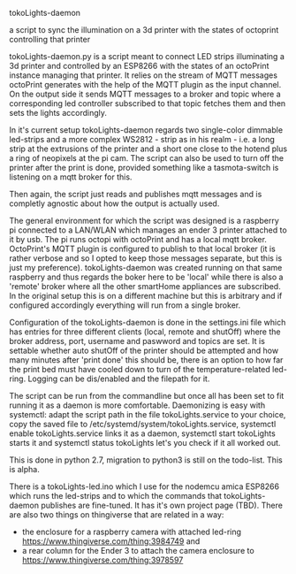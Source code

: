 tokoLights-daemon

a script to sync the illumination on a 3d printer with the states of octoprint controlling that printer

tokoLights-daemon.py is a script meant to connect LED strips illuminating a 3d printer and controlled by an ESP8266 with the states of an octoPrint instance managing that printer. It relies on the stream of MQTT messages octoPrint generates with the help of the MQTT plugin as the input channel. On the output side it sends MQTT messages to a broker and topic where a corresponding led controller subscribed to that topic fetches them and then sets the lights accordingly.

In it's current setup tokoLights-daemon regards two single-color dimmable led-strips and a more complex WS2812 - strip as in his realm - i.e. a long strip at the extrusions of the printer and a short one close to the hotend plus a ring of neopixels at the pi cam. The script can also be used to turn off the printer after the print is done, provided something like a tasmota-switch is listening on a mqtt broker for this.

Then again, the script just reads and publishes mqtt messages and is completly agnostic about how the output is actually used.

The general environment for which the script was designed is a raspberry pi connected to a LAN/WLAN which manages an ender 3 printer attached to it by usb. The pi runs octopi with octoPrint and has a local mqtt broker. OctoPrint's MQTT plugin is configured to publish to that local broker (it is rather verbose and so I opted to keep those messages separate, but this is just my preference). tokoLights-daemon was created running on that same raspberry and thus regards the boker here to be 'local' while there is also a 'remote' broker where all the other smartHome appliances are subscribed. In the original setup this is on a different machine but this is arbitrary and if configured accordingly everything will run from a single broker.

Configuration of the tokoLights-daemon is done in the settings.ini file which has entries for three different clients (local, remote and shutOff) where the broker address, port, username and paswword and topics are set. It is settable whether auto shutOff of the printer should be attempted and how many minutes after 'print done' this should be, there is an option to how far the print bed must have cooled down to turn of the temperature-related led-ring. Logging can be dis/enabled and the filepath for it. 

The script can be run from the commandline but once all has been set to fit running it as a daemon is more comfortable. Daemonizing is easy with systemctl: adapt the script path in the file tokoLights.service to your choice, copy the saved file to /etc/systemd/system/tokoLights.service, systemctl enable tokoLights.service links it as a daemon, systemctl start tokoLights starts it and systemctl status tokoLights let's you check if it all worked out.

This is done in python 2.7, migration to python3 is still on the todo-list. This is alpha.

There is a tokoLights-led.ino which I use for the nodemcu amica ESP8266 which runs the led-strips and to which the commands that tokoLights-daemon publishes are fine-tuned. It has it's own project page (TBD).
There are also two things on thingiverse that are related in a way: 
- the enclosure for a raspberry camera with attached led-ring https://www.thingiverse.com/thing:3984749 and 
- a rear column for the Ender 3 to attach the camera enclosure to https://www.thingiverse.com/thing:3978597


